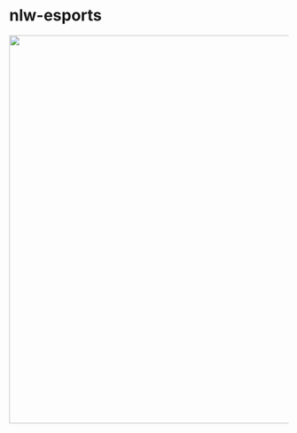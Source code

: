 # nlw-esports
<div  align="center">
<img src="https://user-images.githubusercontent.com/92797194/190870756-1a4a09ca-8b6d-4b29-a173-b1fd86b9f090.png" width="700px"
</div>
<br>




